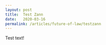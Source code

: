 ```yaml
---
layout: post
title:  Test Zann
date:   2020-03-16
permalink: /articles/future-of-law/testzann
---
```


Test text!
